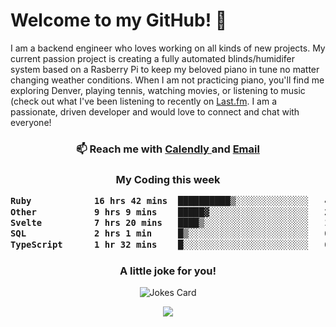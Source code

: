 <h1> Welcome to my GitHub! 👋 </h1>


  I am a backend engineer who loves working on all kinds of new projects. My current passion project is creating a fully automated blinds/humidifer system based on a Rasberry Pi to keep my beloved piano in tune no matter changing weather conditions. When I am not practicing piano, you'll find me exploring Denver, playing tennis, watching movies, or listening to music (check out what I've been listening to recently on [Last.fm](https://www.last.fm/user/mballa000). I am a passionate, driven developer and would love to connect and chat with everyone!

<h3 align = "center"> 📫 Reach me with <a href = "https://calendly.com/msbrandt00/30min"> Calendly </a> and <a href="mailto:msbrandt00@gmail.com">Email</a> 
 </h3>


 
<div align = "center"
[![Anurag's GitHub stats](https://github-readme-stats.vercel.app/api?username=mbrandt00)](https://github.com/anuraghazra/github-readme-stats)
          </div>
<h3 align="center">
  My Coding this week
<!--START_SECTION:waka-->

```txt
Ruby            16 hrs 42 mins  ██████████▒░░░░░░░░░░░░░░   40.77 %
Other           9 hrs 9 mins    █████▓░░░░░░░░░░░░░░░░░░░   22.36 %
Svelte          7 hrs 20 mins   ████▒░░░░░░░░░░░░░░░░░░░░   17.92 %
SQL             2 hrs 1 min     █▒░░░░░░░░░░░░░░░░░░░░░░░   04.93 %
TypeScript      1 hr 32 mins    █░░░░░░░░░░░░░░░░░░░░░░░░   03.78 %
```

<!--END_SECTION:waka-->

### A little joke for you!

![Jokes Card](https://readme-jokes.vercel.app/api?hideBorder)

<a href="https://www.linkedin.com/in/mbrandt00/"><img src="https://img.shields.io/badge/linkedin-%230077B5.svg?&style=for-the-badge&logo=linkedin&logoColor=white" /></a>

